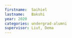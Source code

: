 ```yaml
---
firstname:  Saihiel
lastname:   Bakshi
year: 2020
categories: undergrad-alumni
supervisor: Liut, Dema
---
```

